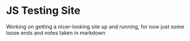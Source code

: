 # JS Testing Site

Working on getting a nicer-looking site up and running, for now just some loose ends and notes taken in markdown

